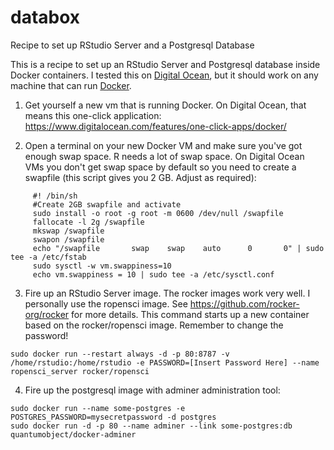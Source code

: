 # databox
Recipe to set up RStudio Server and a Postgresql Database

This is a recipe to set up an RStudio Server and Postgresql database inside Docker containers. I tested this on [Digital Ocean](www.digitalocean.com), but it should work on any machine that can run [Docker](www.docker.com).

1. Get yourself a new vm that is running Docker. On Digital Ocean, that means this one-click application: https://www.digitalocean.com/features/one-click-apps/docker/

2. Open a terminal on your new Docker VM and make sure you've got enough swap space. R needs a lot of swap space. On Digital Ocean VMs you don't get swap space by default so you need to create a swapfile (this script gives you 2 GB. Adjust as required):

```
     #! /bin/sh
     #Create 2GB swapfile and activate
     sudo install -o root -g root -m 0600 /dev/null /swapfile
     fallocate -l 2g /swapfile
     mkswap /swapfile
     swapon /swapfile
     echo "/swapfile       swap    swap    auto      0       0" | sudo tee -a /etc/fstab
     sudo sysctl -w vm.swappiness=10
     echo vm.swappiness = 10 | sudo tee -a /etc/sysctl.conf
```

3. Fire up an RStudio Server image. The rocker images work very well. I personally use the ropensci image. See https://github.com/rocker-org/rocker for more details. This command starts up a new container based on the rocker/ropensci image. Remember to change the password!

```
sudo docker run --restart always -d -p 80:8787 -v /home/rstudio:/home/rstudio -e PASSWORD=[Insert Password Here] --name ropensci_server rocker/ropensci
```

4. Fire up the postgresql image with adminer administration tool:

```
sudo docker run --name some-postgres -e POSTGRES_PASSWORD=mysecretpassword -d postgres
sudo docker run -d -p 80 --name adminer --link some-postgres:db quantumobject/docker-adminer
```




